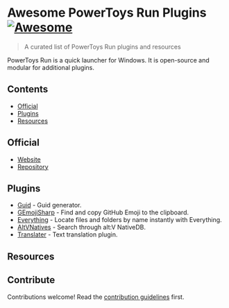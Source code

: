# Awesome PowerToys Run Plugins [![Awesome](https://awesome.re/badge.svg)](https://awesome.re)<!-- omit in toc -->

> A curated list of PowerToys Run plugins and resources

PowerToys Run is a quick launcher for Windows. It is open-source and modular for additional plugins.

## Contents<!-- omit in toc -->

- [Official](#official)
- [Plugins](#plugins)
- [Resources](#resources)

## Official

- [Website](https://docs.microsoft.com/en-us/windows/powertoys/run)
- [Repository](https://github.com/microsoft/PowerToys)

## Plugins

- [Guid](https://github.com/skttl/ptrun-guid) - Guid generator.
- [GEmojiSharp](https://github.com/hlaueriksson/GEmojiSharp#gemojisharppowertoysrun) - Find and copy GitHub Emoji to the clipboard.
- [Everything](https://github.com/lin-ycv/EverythingPowerToys) - Locate files and folders by name instantly with Everything.
- [AltVNatives](https://github.com/zziger/altv-powertoys-run-natives) - Search through alt:V NativeDB.
- [Translater](https://github.com/N0I0C0K/PowerToysRun.Plugin.Translater) - Text translation plugin.

## Resources

## Contribute<!-- omit in toc -->

Contributions welcome! Read the [contribution guidelines](contributing.md) first.
